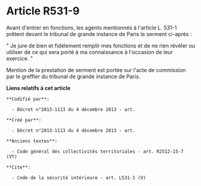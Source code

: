# Article R531-9

Avant d'entrer en fonctions, les agents mentionnés à l'article L. 531-1 prêtent devant le tribunal de grande instance de
Paris le serment ci-après : 

" Je jure de bien et fidèlement remplir mes fonctions et de ne rien révéler ou utiliser de ce qui sera porté à ma
connaissance à l'occasion de leur exercice. " 

Mention de la prestation de serment est portée sur l'acte de commission par le greffier du tribunal de grande instance de
Paris.

**Liens relatifs à cet article**

	**Codifié par**:

	  - Décret n°2013-1113 du 4 décembre 2013 - art.

	**Créé par**:

	  - Décret n°2013-1113 du 4 décembre 2013 - art.

	**Anciens textes**:

	  - Code général des collectivités territoriales - art. R2512-15-7 (VT)

	**Cite**:

	  - Code de la sécurité intérieure - art. L531-1 (V)
